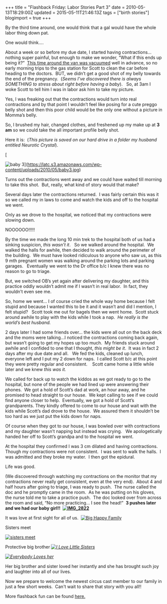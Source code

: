 +++
title = "Flashback Friday: Labor Stories Part 3"
date = 2010-05-13T18:29:00Z
updated = 2015-05-11T21:46:13Z
tags = ["birth stories"]
blogimport = true 
+++

By the third time around, one would think that a gal would have the whole labor thing down pat. 

One would think….

About a week or so before my due date, I started having contractions…nothing super painful, but enough to make we wonder, “What if this ends up being it?”&#160; [This time around the van was vacuumed](http://lifeatthecircus.com/2010/05/06/flashback-friday-labor-stories-part-2/) well in advance, so no early morning trips to the gas station for Scott to clean the car before heading to the doctors.&#160; BUT, we didn’t get a good shot of my belly towards the end of the pregnancy.&#160; (_Seems I’ve discovered there is always SOMETHING to stress about right before having a baby_).&#160;&#160; So, at 3am I woke Scott to 
tell him I was in labor
 ask him to take my picture.&#160;&#160; 

Yes, I was freaking out that the contractions would turn into real contractions and by that point I wouldn’t feel like posing for a cute preggo belly shot and then this poor child would be the only one without a picture in Momma’s belly. 

So, I brushed my hair, changed clothes, and freshened up my make up at **3 am** so we could take the all important profile belly shot.&#160; 

Here it is:&#160; (_This picture is saved on our hard drive in a folder my husband entitled Neurotic Crystal_).

[

![baby 3](https://latc.s3.amazonaws.com/wp-content/uploads/2010/05/baby3.jpg "baby 3")](https://latc.s3.amazonaws.com/wp-content/uploads/2010/05/baby3.jpg)&#160;

Turns out the contractions went away and we could have waited till morning to take this shot.&#160; But, really, what kind of story would that make?

Several days later the contractions returned.&#160; I was fairly certain 
this was it 
so we called my in laws to come and watch the kids and off to the hospital we went. 

Only as we drove to the hospital, we noticed that my contractions were slowing down.&#160; 

NOOOOOO!!!!!

By the time we made the long 10 min trek to the hospital both of us had a sinking suspicion, _this wasn’t it_.&#160;&#160; So we walked around the hospital.&#160; We walked the halls for awhile, then decided to walk around the perimeter of the building.&#160; We must have looked ridiculous to anyone who saw us, as this 9 mth pregnant women was walking around the parking lots and parking garages.&#160;&#160; Eventually we went to the Dr office b/c I knew there was no reason to go to triage.&#160; 

But, we switched OB’s yet again after delivering my daughter, and this practice oddly wouldn’t admit me if I wasn’t in real labor.&#160; In fact, they wouldn’t even see me.&#160; 

So, home we went… I of course cried the whole way home because I felt stupid and because I wanted this to be it and it wasn’t and did I mention, I felt stupid?&#160;&#160; Scott took me out for bagels then we went home.&#160; Scott stuck around awhile to play with the kids while I took a nap.&#160; _He really is the world’s best husband._ 

2 days later I had some friends over… the kids were all out on the back deck and the moms were talking…I noticed the contractions coming back again, but wasn’t going to get my hopes up too much.&#160; My friends stuck around awhile and I confided to one that I thought, _this might be it_.&#160; It was in fact 2 days after my due date and all.&#160;&#160; We fed the kids, cleaned up lunch, everyone left and I put my 2 down for naps.&#160; I called Scott b/c at this point they were pretty regular and consistent.&#160;&#160;&#160; Scott came home a little while later and we knew _this was it._&#160;&#160; 

We called for back up to watch the kiddos as we got ready to go to the hospital, but none of the people we had lined up were answering their phones.&#160; We got a hold of Scott’s dad at work, an hour away, and he promised to head straight to our house.&#160; We kept calling to see if we could find anyone closer to help.&#160; Eventually, we got a hold of Scott’s grandparents. They kindly offered to come to our house and wait with the kids while Scott’s dad drove to the house.&#160; We assured them it shouldn’t be too hard as we just put the kids down for naps. 

Of course when they got to our house, I was bowled over with contractions and my daughter wasn’t napping but instead was crying.&#160;&#160; We apologetically handed her off to Scott’s grandpa and to the hospital we went. 

At the hospital they confirmed I was 3 cm dilated and having contractions.&#160; Though my contractions were not consistent.&#160; I was sent to walk the halls.&#160; I was admitted and they broke my water.&#160; I then got the epidural.&#160; 

Life was good.&#160; 

(We discovered through watching my contractions on the monitor that my contractions never really get consistent, even at the very end).&#160; About 4 and half hours after going to triage, I was ready to push.&#160; The nurse called the doc and he promptly came in the room.&#160; As he was putting on his gloves, the nurse told me to take a practice push.&#160; The doc looked over from across the room and said, “No more practicing… I see the head!”&#160; **3 pushes later and we had our baby girl!!&#160; [![IMG_2822](https://latc.s3.amazonaws.com/wp-content/uploads/2010/05/IMG_2822.jpg "IMG_2822")](https://latc.s3.amazonaws.com/wp-content/uploads/2010/05/IMG_2822.jpg)** 

It was love at first sight for all of us.&#160; [![Big Happy Family](https://latc.s3.amazonaws.com/wp-content/uploads/2010/05/BigHappyFamily.jpg "Big Happy Family")](https://latc.s3.amazonaws.com/wp-content/uploads/2010/05/BigHappyFamily.jpg)

Sisters meet

[![sisters meet](https://latc.s3.amazonaws.com/wp-content/uploads/2010/05/sistersmeet.jpg "sisters meet")](https://latc.s3.amazonaws.com/wp-content/uploads/2010/05/sistersmeet.jpg)

Protective big brother _[![I Love Little Sisters](https://latc.s3.amazonaws.com/wp-content/uploads/2010/05/ILoveLittleSisters.jpg "I Love Little Sisters")](https://latc.s3.amazonaws.com/wp-content/uploads/2010/05/ILoveLittleSisters.jpg)_ 

_[![Everybody Loves her](https://latc.s3.amazonaws.com/wp-content/uploads/2010/05/EverybodyLovesher.jpg "Everybody Loves her")](https://latc.s3.amazonaws.com/wp-content/uploads/2010/05/EverybodyLovesher.jpg)_ 

Her big brother and sister loved her instantly and she has brought such joy and laughter into all of our lives.&#160; 

Now we prepare to welcome the newest circus cast member to our family in just a few short weeks.&#160; Can't wait to share that story with you all!!&#160; 

More flashback fun can be found [here.](http://minyards7.blogspot.com/)
